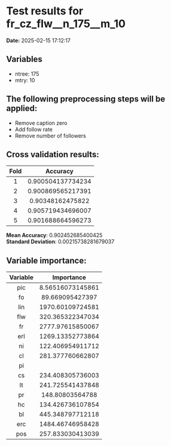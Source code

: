 # Test results for fr_cz_flw__n_175__m_10
**Date:**  2025-02-15 17:12:17 

## Variables 
 - ntree:  175 
 - mtry:  10 


 ## The following preprocessing steps will be applied: 
  - Remove caption zero 
 - Add follow rate 
 - Remove number of followers 


 ## Cross validation results:
 | Fold | Accuracy |
 |:--:|:--:|
 |  1  |  0.900504137734234  |
 |  2  |  0.900869565217391  |
 |  3  |  0.90348162475822  |
 |  4  |  0.905719434696007  |
 |  5  |  0.901688664596273  |
  
 **Mean Accuracy**:  0.902452685400425  
 **Standard Deviation**:  0.00215738281679037  


 ## Variable importance:
 | Variable | Importance |
 |:--:|:--:|
 |  pic  |  8.56516073145861  |
 |  fo  |  89.669095427397  |
 |  lin  |  1970.60109724581  |
 |  flw  |  320.365322347034  |
 |  fr  |  2777.97615850067  |
 |  erl  |  1269.13352773864  |
 |  ni  |  122.406954911712  |
 |  cl  |  281.377760662807  |
 |  pi  |    |
 |  cs  |  234.408305736003  |
 |  lt  |  241.725541437848  |
 |  pr  |  148.80803564788  |
 |  hc  |  134.426736107854  |
 |  bl  |  445.348797712118  |
 |  erc  |  1484.46746958428  |
 |  pos  |  257.833030413039  |

